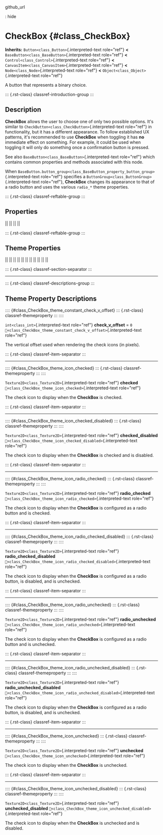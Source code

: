 github_url

:   hide

# CheckBox {#class_CheckBox}

**Inherits:** `Button<class_Button>`{.interpreted-text role="ref"}
**\<** `BaseButton<class_BaseButton>`{.interpreted-text role="ref"}
**\<** `Control<class_Control>`{.interpreted-text role="ref"} **\<**
`CanvasItem<class_CanvasItem>`{.interpreted-text role="ref"} **\<**
`Node<class_Node>`{.interpreted-text role="ref"} **\<**
`Object<class_Object>`{.interpreted-text role="ref"}

A button that represents a binary choice.

::: {.rst-class}
classref-introduction-group
:::

## Description

**CheckBox** allows the user to choose one of only two possible options.
It\'s similar to `CheckButton<class_CheckButton>`{.interpreted-text
role="ref"} in functionality, but it has a different appearance. To
follow established UX patterns, it\'s recommended to use **CheckBox**
when toggling it has **no** immediate effect on something. For example,
it could be used when toggling it will only do something once a
confirmation button is pressed.

See also `BaseButton<class_BaseButton>`{.interpreted-text role="ref"}
which contains common properties and methods associated with this node.

When
`BaseButton.button_group<class_BaseButton_property_button_group>`{.interpreted-text
role="ref"} specifies a
`ButtonGroup<class_ButtonGroup>`{.interpreted-text role="ref"},
**CheckBox** changes its appearance to that of a radio button and uses
the various `radio_*` theme properties.

::: {.rst-class}
classref-reftable-group
:::

## Properties

||
||
||
||

::: {.rst-class}
classref-reftable-group
:::

## Theme Properties

||
||
||
||
||
||
||
||
||
||
||

::: {.rst-class}
classref-section-separator
:::

------------------------------------------------------------------------

::: {.rst-class}
classref-descriptions-group
:::

## Theme Property Descriptions

:::: {#class_CheckBox_theme_constant_check_v_offset}
::: {.rst-class}
classref-themeproperty
:::
::::

`int<class_int>`{.interpreted-text role="ref"} **check_v_offset** = `0`
`🔗<class_CheckBox_theme_constant_check_v_offset>`{.interpreted-text
role="ref"}

The vertical offset used when rendering the check icons (in pixels).

::: {.rst-class}
classref-item-separator
:::

------------------------------------------------------------------------

:::: {#class_CheckBox_theme_icon_checked}
::: {.rst-class}
classref-themeproperty
:::
::::

`Texture2D<class_Texture2D>`{.interpreted-text role="ref"} **checked**
`🔗<class_CheckBox_theme_icon_checked>`{.interpreted-text role="ref"}

The check icon to display when the **CheckBox** is checked.

::: {.rst-class}
classref-item-separator
:::

------------------------------------------------------------------------

:::: {#class_CheckBox_theme_icon_checked_disabled}
::: {.rst-class}
classref-themeproperty
:::
::::

`Texture2D<class_Texture2D>`{.interpreted-text role="ref"}
**checked_disabled**
`🔗<class_CheckBox_theme_icon_checked_disabled>`{.interpreted-text
role="ref"}

The check icon to display when the **CheckBox** is checked and is
disabled.

::: {.rst-class}
classref-item-separator
:::

------------------------------------------------------------------------

:::: {#class_CheckBox_theme_icon_radio_checked}
::: {.rst-class}
classref-themeproperty
:::
::::

`Texture2D<class_Texture2D>`{.interpreted-text role="ref"}
**radio_checked**
`🔗<class_CheckBox_theme_icon_radio_checked>`{.interpreted-text
role="ref"}

The check icon to display when the **CheckBox** is configured as a radio
button and is checked.

::: {.rst-class}
classref-item-separator
:::

------------------------------------------------------------------------

:::: {#class_CheckBox_theme_icon_radio_checked_disabled}
::: {.rst-class}
classref-themeproperty
:::
::::

`Texture2D<class_Texture2D>`{.interpreted-text role="ref"}
**radio_checked_disabled**
`🔗<class_CheckBox_theme_icon_radio_checked_disabled>`{.interpreted-text
role="ref"}

The check icon to display when the **CheckBox** is configured as a radio
button, is disabled, and is unchecked.

::: {.rst-class}
classref-item-separator
:::

------------------------------------------------------------------------

:::: {#class_CheckBox_theme_icon_radio_unchecked}
::: {.rst-class}
classref-themeproperty
:::
::::

`Texture2D<class_Texture2D>`{.interpreted-text role="ref"}
**radio_unchecked**
`🔗<class_CheckBox_theme_icon_radio_unchecked>`{.interpreted-text
role="ref"}

The check icon to display when the **CheckBox** is configured as a radio
button and is unchecked.

::: {.rst-class}
classref-item-separator
:::

------------------------------------------------------------------------

:::: {#class_CheckBox_theme_icon_radio_unchecked_disabled}
::: {.rst-class}
classref-themeproperty
:::
::::

`Texture2D<class_Texture2D>`{.interpreted-text role="ref"}
**radio_unchecked_disabled**
`🔗<class_CheckBox_theme_icon_radio_unchecked_disabled>`{.interpreted-text
role="ref"}

The check icon to display when the **CheckBox** is configured as a radio
button, is disabled, and is unchecked.

::: {.rst-class}
classref-item-separator
:::

------------------------------------------------------------------------

:::: {#class_CheckBox_theme_icon_unchecked}
::: {.rst-class}
classref-themeproperty
:::
::::

`Texture2D<class_Texture2D>`{.interpreted-text role="ref"} **unchecked**
`🔗<class_CheckBox_theme_icon_unchecked>`{.interpreted-text role="ref"}

The check icon to display when the **CheckBox** is unchecked.

::: {.rst-class}
classref-item-separator
:::

------------------------------------------------------------------------

:::: {#class_CheckBox_theme_icon_unchecked_disabled}
::: {.rst-class}
classref-themeproperty
:::
::::

`Texture2D<class_Texture2D>`{.interpreted-text role="ref"}
**unchecked_disabled**
`🔗<class_CheckBox_theme_icon_unchecked_disabled>`{.interpreted-text
role="ref"}

The check icon to display when the **CheckBox** is unchecked and is
disabled.
